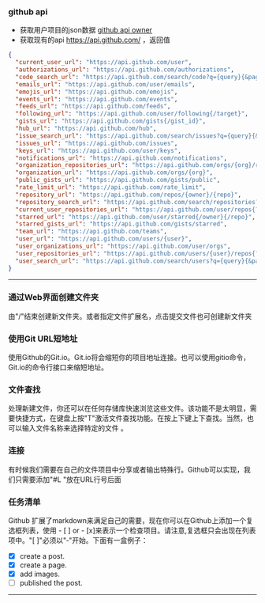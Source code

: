 ### github api
* 获取用户项目的json数据  [github api owner](https://api.github.com/users/xiaobeicn/repos?type=owner)
* 获取现有的api https://api.github.com/ ，返回值

 ```json
 {
   "current_user_url": "https://api.github.com/user",
   "authorizations_url": "https://api.github.com/authorizations",
   "code_search_url": "https://api.github.com/search/code?q={query}{&page,per_page,sort,order}",
   "emails_url": "https://api.github.com/user/emails",
   "emojis_url": "https://api.github.com/emojis",
   "events_url": "https://api.github.com/events",
   "feeds_url": "https://api.github.com/feeds",
   "following_url": "https://api.github.com/user/following{/target}",
   "gists_url": "https://api.github.com/gists{/gist_id}",
   "hub_url": "https://api.github.com/hub",
   "issue_search_url": "https://api.github.com/search/issues?q={query}{&page,per_page,sort,order}",
   "issues_url": "https://api.github.com/issues",
   "keys_url": "https://api.github.com/user/keys",
   "notifications_url": "https://api.github.com/notifications",
   "organization_repositories_url": "https://api.github.com/orgs/{org}/repos{?type,page,per_page,sort}",
   "organization_url": "https://api.github.com/orgs/{org}",
   "public_gists_url": "https://api.github.com/gists/public",
   "rate_limit_url": "https://api.github.com/rate_limit",
   "repository_url": "https://api.github.com/repos/{owner}/{repo}",
   "repository_search_url": "https://api.github.com/search/repositories?q={query}{&page,per_page,sort,order}",
   "current_user_repositories_url": "https://api.github.com/user/repos{?type,page,per_page,sort}",
   "starred_url": "https://api.github.com/user/starred{/owner}{/repo}",
   "starred_gists_url": "https://api.github.com/gists/starred",
   "team_url": "https://api.github.com/teams",
   "user_url": "https://api.github.com/users/{user}",
   "user_organizations_url": "https://api.github.com/user/orgs",
   "user_repositories_url": "https://api.github.com/users/{user}/repos{?type,page,per_page,sort}",
   "user_search_url": "https://api.github.com/search/users?q={query}{&page,per_page,sort,order}"
 }
 ```

----

### 通过Web界面创建文件夹
由"/"结束创建新文件夹。或者指定文件扩展名，点击提交文件也可创建新文件夹

### 使用Git URL短地址 
使用Github的Git.io。Git.io将会缩短你的项目地址连接。也可以使用gitio命令，Git.io的命令行接口来缩短地址。

### 文件查找
处理新建文件，你还可以在任何存储库快速浏览这些文件。该功能不是太明显，需要快捷方式，在键盘上按"T"激活文件查找功能。在按上下键上下查找。当然，也可以输入文件名称来选择特定的文件 。

### 连接
有时候我们需要在自己的文件项目中分享或者输出特殊行。Github可以实现，我们只需要添加"#L "放在URL行号后面

### 任务清单

Github 扩展了markdown来满足自己的需要，现在你可以在Github上添加一个复选框列表，使用 - [ ] or - [x]来表示一个检查项目。请注意,复选框只会出现在列表项中。"[ ]"必须以"‐"开始。下面有一盒例子：

- [x] create a post.
- [x] create a page.
- [x] add images.
- [ ] published the post.

----







